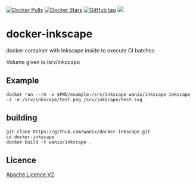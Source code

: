 [![Docker Pulls](https://img.shields.io/docker/pulls/wanix/inkscape.svg)](https://hub.docker.com/r/wanix/inkscape/)
[![Docker Stars](https://img.shields.io/docker/stars/wanix/inkscape.svg)](https://hub.docker.com/r/wanix/inkscape/)
[![GitHub tag](https://img.shields.io/github/tag/wanix/docker-inkscape.svg?maxAge=2592000)]()
[![](https://badge.imagelayers.io/wanix/inkscape:latest.svg)](https://imagelayers.io/?images=wanix/inkscape:latest)

# docker-inkscape #
docker container with Inkscape inside to execute CI batches

Volume given is /srv/inkscape

## Example ##

``` shell
docker run --rm -v $PWD/example:/srv/inkscape wanix/inkscape inkscape -z -e /srv/inkscape/test.png /srv/inkscape/test.svg
```

## building ##

``` shell
git clone https://github.com/wanix/docker-inkscape.git 
cd docker-inkscape
docker build -t wanix/inkscape .
```

## Licence ##
[Apache Licence V2](LICENSE)
